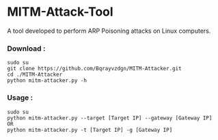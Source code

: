 # MITM-Attack-Tool
<p>A tool developed to perform ARP Poisoning attacks on Linux computers.</p>

### Download :
```shell
sudo su
git clone https://github.com/Bqrayvzdgn/MITM-Attacker.git
cd ./MITM-Attacker
python mitm-attacker.py -h

```

### Usage :
```shell
sudo su
python mitm-attacker.py --target [Target IP] --gateway [Gateway IP]
OR
python mitm-attacker.py -t [Target IP] -g [Gateway IP]
```
